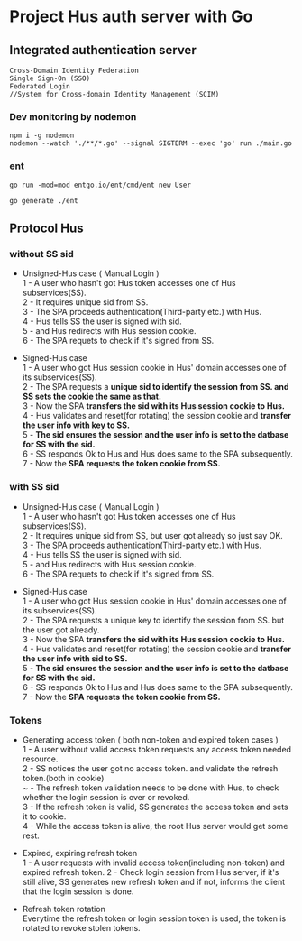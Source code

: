 # Project Hus auth server with Go

## Integrated authentication server

```
Cross-Domain Identity Federation
Single Sign-On (SSO)
Federated Login
//System for Cross-domain Identity Management (SCIM)
```

### Dev monitoring by nodemon

```
npm i -g nodemon
nodemon --watch './**/*.go' --signal SIGTERM --exec 'go' run ./main.go
```

### ent

```
go run -mod=mod entgo.io/ent/cmd/ent new User

go generate ./ent
```

## Protocol Hus
### without SS sid
- Unsigned-Hus case ( Manual Login )<br>
  1 - A user who hasn't got Hus token accesses one of Hus subservices(SS).<br>
  2 - It requires unique sid from SS.<br>
  3 - The SPA proceeds authentication(Third-party etc.) with Hus.<br>
  4 - Hus tells SS the user is signed with sid.<br>
  5 - and Hus redirects with Hus session cookie.<br>
  6 - The SPA requets to check if it's signed from SS.<br>

- Signed-Hus case<br>
  1 - A user who got Hus session cookie in Hus' domain accesses one of its subservices(SS).<br>
  2 - The SPA requests a **unique sid to identify the session from SS. and SS sets the cookie the same as that.**<br>
  3 - Now the SPA **transfers the sid with its Hus session cookie to Hus.**<br>
  4 - Hus validates and reset(for rotating) the session cookie and **transfer the user info with key to SS.**<br>
  5 - **The sid ensures the session and the user info is set to the datbase for SS with the sid.**<br>
  6 - SS responds Ok to Hus and Hus does same to the SPA subsequently.<br>
  7 - Now the **SPA requests the token cookie from SS.**<br>
  
### with SS sid
- Unsigned-Hus case ( Manual Login )<br>
  1 - A user who hasn't got Hus token accesses one of Hus subservices(SS).<br>
  2 - It requires unique sid from SS, but user got already so just say OK.<br>
  3 - The SPA proceeds authentication(Third-party etc.) with Hus.<br>
  4 - Hus tells SS the user is signed with sid.<br>
  5 - and Hus redirects with Hus session cookie.<br>
  6 - The SPA requets to check if it's signed from SS.<br>

- Signed-Hus case<br>
  1 - A user who got Hus session cookie in Hus' domain accesses one of its subservices(SS).<br>
  2 - The SPA requests a unique key to identify the session from SS. but the user got already.<br>
  3 - Now the SPA **transfers the sid with its Hus session cookie to Hus.**<br>
  4 - Hus validates and reset(for rotating) the session cookie and **transfer the user info with sid to SS.**<br>
  5 - **The sid ensures the session and the user info is set to the datbase for SS with the sid.**<br>
  6 - SS responds Ok to Hus and Hus does same to the SPA subsequently.<br>
  7 - Now the **SPA requests the token cookie from SS.**<br>


### Tokens
- Generating access token ( both non-token and expired token cases )<br>
  1 - A user without valid access token requests any access token needed resource.<br>
  2 - SS notices the user got no access token. and validate the refresh token.(both in cookie)<br>
  ~ - The refresh token validation needs to be done with Hus, to check whether the login session is over or revoked.<br>
  3 - If the refresh token is valid, SS generates the access token and sets it to cookie.<br>
  4 - While the access token is alive, the root Hus server would get some rest.<br>

- Expired, expiring refresh token<br>
  1 - A user requests with invalid access token(including non-token) and expired refresh token.
  2 - Check login session from Hus server, if it's still alive, SS generates new refresh token and if not, informs the client that the login session is done.<br>

- Refresh token rotation<br>
  Everytime the refresh token or login session token is used, the token is rotated to revoke stolen tokens.
